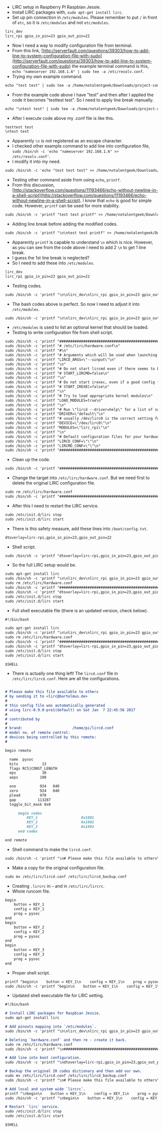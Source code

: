 * LIRC setup in Raspberry PI Raspbian Jessie.
* Install LIRC packages with, `sudo apt-get install lirc`.
* Set up pin connection in `/etc/modules`. Please remember to put `/` in front of `etc`, so it is `/etc/modules` and not `etc/modules`.

```markdown
lirc_dev
lirc_rpi gpio_in_pin=23 gpio_out_pin=22
```

* Now I need a way to modify configuration file from terminal.
* From this link, [http://serverfault.com/questions/39303/how-to-add-line-to-system-configuration-file-with-sudo](http://serverfault.com/questions/39303/how-to-add-line-to-system-configuration-file-with-sudo) the example terminal command is this, `echo "nameserver 192.168.1.6" | sudo tee -a /etc/resolv.conf`.
* Trying my own example command.

```markdown
echo "test test" | sudo tee -a /home/notalentgeek/Downloads/project-commitment/pc-ut-bachelor-thesis-2016/deliverable-programming/test-bash-add-config-file-1/config-test.conf
```

* From the example code above I have "test" and then after I applied the code it becomes "testtest test". So I need to apply line break manually.

```markdown
echo "\ntest test" | sudo tee -a /home/notalentgeek/Downloads/project-commitment/pc-ut-bachelor-thesis-2016/deliverable-programming/test-bash-add-config-file-1/config-test.conf
```

* After I execute code above my .conf file is like this.

```markdown
testtest test
\ntest test
```

* Apparently `\n` is not registered as an escape character.
* I checked other example command to add line into configuration file, `sudo /bin/sh -c 'echo "nameserver 192.168.1.6" >> /etc/resolv.conf'`.
* I modify it into my need.

```markdown
sudo /bin/sh -c 'echo "test test test" >> /home/notalentgeek/Downloads/project-commitment/pc-ut-bachelor-thesis-2016/deliverable-programming/test-bash-add-config-file-1/config-test.conf'
```

* Testing other command aside from using `echo`, `printf`.
* From this discussion, [http://stackoverflow.com/questions/11193466/echo-without-newline-in-a-shell-script](http://stackoverflow.com/questions/11193466/echo-without-newline-in-a-shell-script). I know that `echo` is good for simple code. However, `printf` can be used for more stability.

```markdown
sudo /bin/sh -c 'printf "test test printf" >> /home/notalentgeek/Downloads/project-commitment/pc-ut-bachelor-thesis-2016/deliverable-programming/test-bash-add-config-file-1/config-test.conf'
```

* Adding line break before adding the modified codes.

```markdown
sudo /bin/sh -c 'printf "\n\ntest test printf" >> /home/notalentgeek/Downloads/project-commitment/pc-ut-bachelor-thesis-2016/deliverable-programming/test-bash-add-config-file-1/config-test.conf'
```

* Apparently `printf` is capable to understand `\n` which is nice. However, as you can see from the code above I need to add 2 `\n` to get 1 line break.
* I guess the 1st line break is neglected?
* So I need to add these into `/etc/modules`.

```markdown
lirc_dev
lirc_rpi gpio_in_pin=23 gpio_out_pin=22
```

* Testing codes.

```markdown
sudo /bin/sh -c 'printf "\n\nlirc_dev\nlirc_rpi gpio_in_pin=23 gpio_out_pin=22" >> /home/notalentgeek/Downloads/project-commitment/pc-ut-bachelor-thesis-2016/deliverable-programming/test-bash-add-config-file-1/config-test.conf'
```

* The bash codes above is perfect. So now I need to adjust it into `/etc/modules`.

```markdown
sudo /bin/sh -c 'printf "\n\nlirc_dev\nlirc_rpi gpio_in_pin=23 gpio_out_pin=22" >> /etc/modules'
```

* `/etc/modules` is used to list an optional kernel that should be loaded.
* Testing to write configuration file from shell script.

```markdown
sudo /bin/sh -c 'printf "########################################################\n"            >> /home/notalentgeek/Downloads/project-commitment/pc-ut-bachelor-thesis-2016/deliverable-programming/test-bash-add-config-file-1/lircd.conf'
sudo /bin/sh -c 'printf "# /etc/lirc/hardware.conf\n"                                           >> /home/notalentgeek/Downloads/project-commitment/pc-ut-bachelor-thesis-2016/deliverable-programming/test-bash-add-config-file-1/lircd.conf'
sudo /bin/sh -c 'printf "#\n"                                                                   >> /home/notalentgeek/Downloads/project-commitment/pc-ut-bachelor-thesis-2016/deliverable-programming/test-bash-add-config-file-1/lircd.conf'
sudo /bin/sh -c 'printf "# Arguments which will be used when launching lircd\n"                 >> /home/notalentgeek/Downloads/project-commitment/pc-ut-bachelor-thesis-2016/deliverable-programming/test-bash-add-config-file-1/lircd.conf'
sudo /bin/sh -c 'printf "LIRCD_ARGS=\"--uinput\"\n"                                             >> /home/notalentgeek/Downloads/project-commitment/pc-ut-bachelor-thesis-2016/deliverable-programming/test-bash-add-config-file-1/lircd.conf'
sudo /bin/sh -c 'printf "\n"                                                                    >> /home/notalentgeek/Downloads/project-commitment/pc-ut-bachelor-thesis-2016/deliverable-programming/test-bash-add-config-file-1/lircd.conf'
sudo /bin/sh -c 'printf "# Do not start lircmd even if there seems to be a good config file\n"` >> /home/notalentgeek/Downloads/project-commitment/pc-ut-bachelor-thesis-2016/deliverable-programming/test-bash-add-config-file-1/lircd.conf'
sudo /bin/sh -c 'printf "# START_LIRCMD=false\n"                                                >> /home/notalentgeek/Downloads/project-commitment/pc-ut-bachelor-thesis-2016/deliverable-programming/test-bash-add-config-file-1/lircd.conf'
sudo /bin/sh -c 'printf "\n"                                                                    >> /home/notalentgeek/Downloads/project-commitment/pc-ut-bachelor-thesis-2016/deliverable-programming/test-bash-add-config-file-1/lircd.conf'
sudo /bin/sh -c 'printf "# Do not start irexec, even if a good config file seems to exist.\n"   >> /home/notalentgeek/Downloads/project-commitment/pc-ut-bachelor-thesis-2016/deliverable-programming/test-bash-add-config-file-1/lircd.conf'
sudo /bin/sh -c 'printf "# START_IREXEC=false\n"                                                >> /home/notalentgeek/Downloads/project-commitment/pc-ut-bachelor-thesis-2016/deliverable-programming/test-bash-add-config-file-1/lircd.conf'
sudo /bin/sh -c 'printf "\n"                                                                    >> /home/notalentgeek/Downloads/project-commitment/pc-ut-bachelor-thesis-2016/deliverable-programming/test-bash-add-config-file-1/lircd.conf'
sudo /bin/sh -c 'printf "# Try to load appropriate kernel modules\n"                            >> /home/notalentgeek/Downloads/project-commitment/pc-ut-bachelor-thesis-2016/deliverable-programming/test-bash-add-config-file-1/lircd.conf'
sudo /bin/sh -c 'printf "LOAD_MODULES=true\n"                                                   >> /home/notalentgeek/Downloads/project-commitment/pc-ut-bachelor-thesis-2016/deliverable-programming/test-bash-add-config-file-1/lircd.conf'
sudo /bin/sh -c 'printf "\n"                                                                    >> /home/notalentgeek/Downloads/project-commitment/pc-ut-bachelor-thesis-2016/deliverable-programming/test-bash-add-config-file-1/lircd.conf'
sudo /bin/sh -c 'printf "# Run \"lircd --driver=help\" for a list of supported drivers.\n"      >> /home/notalentgeek/Downloads/project-commitment/pc-ut-bachelor-thesis-2016/deliverable-programming/test-bash-add-config-file-1/lircd.conf'
sudo /bin/sh -c 'printf "DRIVER=\"default\"\n"                                                  >> /home/notalentgeek/Downloads/project-commitment/pc-ut-bachelor-thesis-2016/deliverable-programming/test-bash-add-config-file-1/lircd.conf'
sudo /bin/sh -c 'printf "# usually /dev/lirc0 is the correct setting for systems using udev\n"  >> /home/notalentgeek/Downloads/project-commitment/pc-ut-bachelor-thesis-2016/deliverable-programming/test-bash-add-config-file-1/lircd.conf'
sudo /bin/sh -c 'printf "DEVICE=\"/dev/lirc0\"\n"                                               >> /home/notalentgeek/Downloads/project-commitment/pc-ut-bachelor-thesis-2016/deliverable-programming/test-bash-add-config-file-1/lircd.conf'
sudo /bin/sh -c 'printf "MODULES=\"lirc_rpi\"\n"                                                >> /home/notalentgeek/Downloads/project-commitment/pc-ut-bachelor-thesis-2016/deliverable-programming/test-bash-add-config-file-1/lircd.conf'
sudo /bin/sh -c 'printf "\n"                                                                    >> /home/notalentgeek/Downloads/project-commitment/pc-ut-bachelor-thesis-2016/deliverable-programming/test-bash-add-config-file-1/lircd.conf'
sudo /bin/sh -c 'printf "# Default configuration files for your hardware if any\n"              >> /home/notalentgeek/Downloads/project-commitment/pc-ut-bachelor-thesis-2016/deliverable-programming/test-bash-add-config-file-1/lircd.conf'
sudo /bin/sh -c 'printf "LIRCD_CONF=\"\"\n"                                                     >> /home/notalentgeek/Downloads/project-commitment/pc-ut-bachelor-thesis-2016/deliverable-programming/test-bash-add-config-file-1/lircd.conf'
sudo /bin/sh -c 'printf "LIRCMD_CONF=\"\"\n"                                                    >> /home/notalentgeek/Downloads/project-commitment/pc-ut-bachelor-thesis-2016/deliverable-programming/test-bash-add-config-file-1/lircd.conf'
sudo /bin/sh -c 'printf "########################################################"              >> /home/notalentgeek/Downloads/project-commitment/pc-ut-bachelor-thesis-2016/deliverable-programming/test-bash-add-config-file-1/lircd.conf'
```

* Clean up the code.

```markdown
sudo /bin/sh -c 'printf "########################################################\n# /etc/lirc/hardware.conf\n#\n# Arguments which will be used when launching lircd\nLIRCD_ARGS=\"--uinput\"\n\n# Do not start lircmd even if there seems to be a good config file\n# START_LIRCMD=false\n\n# Do not start irexec, even if a good config file seems to exist.\n# START_IREXEC=false\n\n# Try to load appropriate kernel modules\nLOAD_MODULES=true\n\n# Run \"lircd --driver=help\" for a list of supported drivers.\nDRIVER=\"default\"\n# usually /dev/lirc0 is the correct setting for systems using udev\nDEVICE=\"/dev/lirc0\"\nMODULES=\"lirc_rpi\"\n\n# Default configuration files for your hardware if any\nLIRCD_CONF=\"\"\nLIRCMD_CONF=\"\"\n########################################################" >> /home/notalentgeek/Downloads/project-commitment/pc-ut-bachelor-thesis-2016/deliverable-programming/test-bash-add-config-file-1/lircd.conf'
```

* Change the target into `/etc/lirc/hardware.conf`. But we need first to delete the original LIRC configuration file.

```markdown
sudo rm /etc/lirc/hardware.conf
sudo /bin/sh -c 'printf "########################################################\n# /etc/lirc/hardware.conf\n#\n# Arguments which will be used when launching lircd\nLIRCD_ARGS=\"--uinput\"\n\n# Do not start lircmd even if there seems to be a good config file\n# START_LIRCMD=false\n\n# Do not start irexec, even if a good config file seems to exist.\n# START_IREXEC=false\n\n# Try to load appropriate kernel modules\nLOAD_MODULES=true\n\n# Run \"lircd --driver=help\" for a list of supported drivers.\nDRIVER=\"default\"\n# usually /dev/lirc0 is the correct setting for systems using udev\nDEVICE=\"/dev/lirc0\"\nMODULES=\"lirc_rpi\"\n\n# Default configuration files for your hardware if any\nLIRCD_CONF=\"\"\nLIRCMD_CONF=\"\"\n########################################################" >> /etc/lirc/hardware.conf'
```

* After this I need to restart the LIRC service.

```markdown
sudo /etc/init.d/lirc stop
sudo /etc/init.d/lirc start
```

* There is this safety measure, add these lines into `/boot/config.txt`.

```markdown
dtoverlay=lirc-rpi,gpio_in_pin=23,gpio_out_pin=22
```

* Shell script.

```markdown
sudo /bin/sh -c 'printf "dtoverlay=lirc-rpi,gpio_in_pin=23,gpio_out_pin=22" >> /boot/config.txt'
```

* So the full LIRC setup would be.

```markdown
sudo apt-get install lirc
sudo /bin/sh -c 'printf "\n\nlirc_dev\nlirc_rpi gpio_in_pin=23 gpio_out_pin=22" >> /etc/modules'
sudo rm /etc/lirc/hardware.conf
sudo /bin/sh -c 'printf "########################################################\n# /etc/lirc/hardware.conf\n#\n# Arguments which will be used when launching lircd\nLIRCD_ARGS=\"--uinput\"\n\n# Do not start lircmd even if there seems to be a good config file\n# START_LIRCMD=false\n\n# Do not start irexec, even if a good config file seems to exist.\n# START_IREXEC=false\n\n# Try to load appropriate kernel modules\nLOAD_MODULES=true\n\n# Run \"lircd --driver=help\" for a list of supported drivers.\nDRIVER=\"default\"\n# usually /dev/lirc0 is the correct setting for systems using udev\nDEVICE=\"/dev/lirc0\"\nMODULES=\"lirc_rpi\"\n\n# Default configuration files for your hardware if any\nLIRCD_CONF=\"\"\nLIRCMD_CONF=\"\"\n########################################################" >> /etc/lirc/hardware.conf'
sudo /bin/sh -c 'printf "dtoverlay=lirc-rpi,gpio_in_pin=23,gpio_out_pin=22" >> /boot/config.txt'
sudo /etc/init.d/lirc stop
sudo /etc/init.d/lirc start
```

* Full shell executable file (there is an updated version, check below).

```markdown
#!/bin/bash

sudo apt-get install lirc
sudo /bin/sh -c 'printf "\n\nlirc_dev\nlirc_rpi gpio_in_pin=23 gpio_out_pin=22" >> /etc/modules'
sudo rm /etc/lirc/hardware.conf
sudo /bin/sh -c 'printf "########################################################\n# /etc/lirc/hardware.conf\n#\n# Arguments which will be used when launching lircd\nLIRCD_ARGS=\"--uinput\"\n\n# Do not start lircmd even if there seems to be a good config file\n# START_LIRCMD=false\n\n# Do not start irexec, even if a good config file seems to exist.\n# START_IREXEC=false\n\n# Try to load appropriate kernel modules\nLOAD_MODULES=true\n\n# Run \"lircd --driver=help\" for a list of supported drivers.\nDRIVER=\"default\"\n# usually /dev/lirc0 is the correct setting for systems using udev\nDEVICE=\"/dev/lirc0\"\nMODULES=\"lirc_rpi\"\n\n# Default configuration files for your hardware if any\nLIRCD_CONF=\"\"\nLIRCMD_CONF=\"\"\n########################################################" >> /etc/lirc/hardware.conf'
sudo /bin/sh -c 'printf "dtoverlay=lirc-rpi,gpio_in_pin=23,gpio_out_pin=22" >> /boot/config.txt'
sudo /etc/init.d/lirc stop
sudo /etc/init.d/lirc start

$SHELL
```

* There is actually one thing left! The `lircd.conf` file in `/etc/lirc/lircd.conf`. Here are all the configurations.

```markdown

# Please make this file available to others
# by sending it to <lirc@bartelmus.de>
#
# this config file was automatically generated
# using lirc-0.9.0-pre1(default) on Sat Jan  7 22:45:56 2017
#
# contributed by
#
# brand:                       /home/pi/lircd.conf
# model no. of remote control:
# devices being controlled by this remote:
#

begin remote

  name  pysoc
  bits           13
  flags RC5|CONST_LENGTH
  eps            30
  aeps          100

  one           924   840
  zero          924   840
  plead         970
  gap          113287
  toggle_bit_mask 0x0

      begin codes
          KEY_1                    0x1001
          KEY_2                    0x1002
          KEY_3                    0x1003
      end codes

end remote
```

* Shell command to make the `lircd.conf`.

```markdown
sudo /bin/sh -c 'printf "\n# Please make this file available to others\n# by sending it to <lirc@bartelmus.de>\n#\n# this config file was automatically generated\n# using lirc-0.9.0-pre1(default) on Sat Jan  7 22:45:56 2017\n#\n# contributed by \n#\n# brand:                       /home/pi/lircd.conf\n# model no. of remote control: \n# devices being controlled by this remote:\n#\n\nbegin remote\n\n  name  pysoc\n  bits           13\n  flags RC5|CONST_LENGTH\n  eps            30\n  aeps          100\n\n  one           924   840\n  zero          924   840\n  plead         970\n  gap          113287\n  toggle_bit_mask 0x0\n\n      begin codes\n          KEY_1                    0x1001\n          KEY_2                    0x1002\n          KEY_3                    0x1003\n      end codes\n\nend remote" >> /home/pi/lircd.conf'
```

* Make a copy for the original configuration file.

```markdown
sudo mv /etc/lirc/lircd.conf /etc/lirc/lircd_backup.conf
```

* Creating `.lircrc` in `~` and in `/etc/lirc/lircrc`.
* Whole runcom file.

```markdown
begin
    button = KEY_1
    config = KEY_1
    prog = pysoc
end
begin
    button = KEY_2
    config = KEY_2
    prog = pysoc
end
begin
    button = KEY_3
    config = KEY_3
    prog = pysoc
end
```

* Proper shell script.

```markdown
printf "begin\n    button = KEY_1\n    config = KEY_1\n    prog = pysoc\nend\nbegin\n    button = KEY_2\n    config = KEY_2\n    prog = pysoc\nend\nbegin\n    button = KEY_3\n    config = KEY_3\n    prog = pysoc\nend" >> ~/.lircrc
sudo /bin/sh -c 'printf "begin\n    button = KEY_1\n    config = KEY_1\n    prog = pysoc\nend\nbegin\n    button = KEY_2\n    config = KEY_2\n    prog = pysoc\nend\nbegin\n    button = KEY_3\n    config = KEY_3\n    prog = pysoc\nend" >> /etc/lirc/lircrc'
```

* Updated shell executable file for LIRC setting.

```markdown
#!/bin/bash

# Install LIRC packages for Raspbian Jessie.
sudo apt-get install lirc

# Add pinouts mapping into `/etc/modules`.
sudo /bin/sh -c 'printf "\n\nlirc_dev\nlirc_rpi gpio_in_pin=23 gpio_out_pin=22" >> /etc/modules'

# Deleting `hardware.conf` and then re - create it back.
sudo rm /etc/lirc/hardware.conf
sudo /bin/sh -c 'printf "\n########################################################\n# /etc/lirc/hardware.conf\n#\n# Arguments which will be used when launching lircd\nLIRCD_ARGS=\"--uinput\"\n# Do not start lircmd even if there seems to be a good config file\n# START_LIRCMD=false\n# Do not start irexec, even if a good config file seems to exist.\n# START_IREXEC=false\n# Try to load appropriate kernel modules\nLOAD_MODULES=true\n# Run \"lircd --driver=help\" for a list of supported drivers.\nDRIVER=\"default\"\n# usually /dev/lirc0 is the correct setting for systems using udev\nDEVICE=\"/dev/lirc0\"\nMODULES=\"lirc_rpi\"\n# Default configuration files for your hardware if any\nLIRCD_CONF=\"\"\nLIRCMD_CONF=\"\"\n########################################################" >> /etc/lirc/hardware.conf'

# Add line into boot configuration.
sudo /bin/sh -c 'printf "\ndtoverlay=lirc-rpi,gpio_in_pin=23,gpio_out_pin=22" >> /boot/config.txt'

# Backup the original IR codes dictionary and then add our own.
sudo mv /etc/lirc/lircd.conf /etc/lirc/lircd_backup.conf
sudo /bin/sh -c 'printf "\n# Please make this file available to others\n# by sending it to <lirc@bartelmus.de>\n#\n# this config file was automatically generated\n# using lirc-0.9.0-pre1(default) on Sat Jan  7 22:45:56 2017\n#\n# contributed by \n#\n# brand:                       /home/pi/lircd.conf\n# model no. of remote control: \n# devices being controlled by this remote:\n#\nbegin remote\n  name  pysoc\n  bits           13\n  flags RC5|CONST_LENGTH\n  eps            30\n  aeps          100\n  one           924   840\n  zero          924   840\n  plead         970\n  gap          113287\n  toggle_bit_mask 0x0\n      begin codes\n          KEY_1                    0x1001\n          KEY_2                    0x1002\n          KEY_3                    0x1003\n      end codes\nend remote" >> /home/pi/lircd.conf'

# Add local and system wide `lircrc`.
printf "\nbegin\n    button = KEY_1\n    config = KEY_1\n    prog = pysoc\nend\nbegin\n    button = KEY_2\n    config = KEY_2\n    prog = pysoc\nend\nbegin\n    button = KEY_3\n    config = KEY_3\n    prog = pysoc\nend\" >> ~/.lircrc
sudo /bin/sh -c 'printf "\nbegin\n    button = KEY_1\n    config = KEY_1\n    prog = pysoc\nend\nbegin\n    button = KEY_2\n    config = KEY_2\n    prog = pysoc\nend\nbegin\n    button = KEY_3\n    config = KEY_3\n    prog = pysoc\nend\" >> /etc/lirc/lircrc'

# Restart `lirc` service.
sudo /etc/init.d/lirc stop
sudo /etc/init.d/lirc start

$SHELL
```